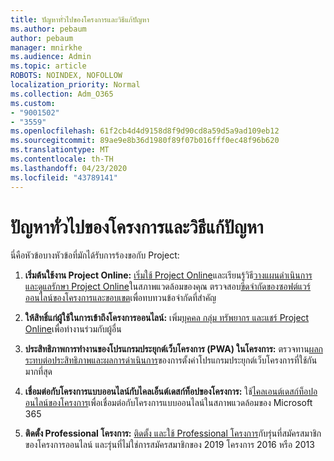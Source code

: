 ```yaml
---
title: ปัญหาทั่วไปของโครงการและวิธีแก้ปัญหา
ms.author: pebaum
author: pebaum
manager: mnirkhe
ms.audience: Admin
ms.topic: article
ROBOTS: NOINDEX, NOFOLLOW
localization_priority: Normal
ms.collection: Adm_O365
ms.custom:
- "9001502"
- "3559"
ms.openlocfilehash: 61f2cb4d4d9158d8f9d90cd8a59d5a9ad109eb12
ms.sourcegitcommit: 89ae9e8b36d1980f89f07b016fff0ec48f96b620
ms.translationtype: MT
ms.contentlocale: th-TH
ms.lasthandoff: 04/23/2020
ms.locfileid: "43789141"
---
```

# <a name="project-common-issues-and-resolutions"></a>ปัญหาทั่วไปของโครงการและวิธีแก้ปัญหา

นี่คือหัวข้อบางหัวข้อที่มักได้รับการร้องขอกับ Project:

1. **เริ่มต้นใช้งาน Project Online:**  [เริ่มใช้ Project Online](https://docs.microsoft.com/ProjectOnline/get-started-with-project-online)และเรียนรู้วิธี[วางแผนดําเนินการ และดูแลรักษา Project Online](https://docs.microsoft.com/projectonline/project-online)ในสภาพแวดล้อมของคุณ ตรวจสอบ[ขีดจํากัดของซอฟต์แวร์ออนไลน์ของโครงการและขอบเขต](https://docs.microsoft.com/ProjectOnline/project-online-software-boundaries-and-limits)เพื่อทบทวนข้อจํากัดที่สําคัญ

2. **ให้สิทธิ์แก่ผู้ใช้ในการเข้าถึงโครงการออนไลน์:** เพิ่ม[บุคคล กลุ่ม ทรัพยากร และแชร์ Project Online](https://docs.microsoft.com/projectonline/step-2-add-people-to-project-online)เพื่อทํางานร่วมกับผู้อื่น 

3. **ประสิทธิภาพการทํางานของโปรแกรมประยุกต์เว็บโครงการ (PWA) ในโครงการ:** ตรวจทาน[ผลกระทบต่อประสิทธิภาพและผลการดําเนินการ](https://docs.microsoft.com/projectonline/tune-project-online-performance)ของการตั้งค่าโปรแกรมประยุกต์เว็บโครงการที่ใช้กันมากที่สุด

4. **เชื่อมต่อกับโครงการแบบออนไลน์กับไคลเอ็นต์เดสก์ท็อปของโครงการ:** ใช้[ไคลเอนต์เดสก์ท็อปออนไลน์ของโครงการ](https://docs.microsoft.com/projectonline/connect-to-project-online-with-the-project-online-desktop-client)เพื่อเชื่อมต่อกับโครงการแบบออนไลน์ในสภาพแวดล้อมของ Microsoft 365 

5. **ติดตั้ง Professional โครงการ:** [ติดตั้ง และใช้ Professional โครงการ](https://support.office.com/article/install-project-7059249b-d9fe-4d61-ab96-5c5bf435f281)กับรุ่นที่สมัครสมาชิกของโครงการออนไลน์ และรุ่นที่ไม่ใช่การสมัครสมาชิกของ 2019 โครงการ 2016 หรือ 2013
